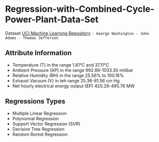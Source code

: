 # Regression-with-Combined-Cycle-Power-Plant-Data-Set

Dataset  [UCI Machine Learning Repository](https://archive.ics.uci.edu/ml/datasets/Combined+Cycle+Power+Plant#)
          ```
          - George Washington
          - John Adams
          - Thomas Jefferson
          ```


## Attribute Information

- Temperature (T) in the range 1.81°C and 37.11°C
- Ambient Pressure (AP) in the range 992.89-1033.30 milibar
- Relative Humidity (RH) in the range 25.56% to 100.16%
- Exhaust Vacuum (V) in teh range 25.36-81.56 cm Hg
- Net hourly electrical energy output (EP) 420.26-495.76 MW

## Regressions Types

- Multiple Linear Regression
- Polynomial Regression
- Support Vector Regression (SVR)
- Decision Tree Regression
- Random Rorest Regression
